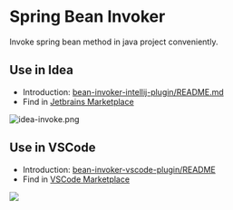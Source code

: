 # Spring Bean Invoker

Invoke spring bean method in java project conveniently.

## Use in Idea

- Introduction: [bean-invoker-intellij-plugin/README.md](./bean-invoker-intellij-plugin/README.md)
- Find in [Jetbrains Marketplace](https://plugins.jetbrains.com/plugin/13203-spring-bean-invoker)

![idea-invoke.png](docs/idea-invoke.png)

## Use in VSCode

- Introduction: [bean-invoker-vscode-plugin/README](./bean-invoker-vscode-plugin/README.md)
- Find in [VSCode Marketplace](https://marketplace.visualstudio.com/items?itemName=newhoo.spring-bean-invoker)

![](docs/invoke.png)
